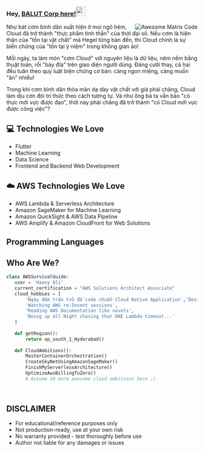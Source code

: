 ### Hey, [BALUT Corp here!](https://www.balut.cloud)<img src="https://media.giphy.com/media/hvRJCLFzcasrR4ia7z/giphy.gif" width="25px">


<img src = 'https://github.com/MarikIshtar007/MarikIshtar007/blob/master/images/matrix.gif' alt = 'Awesome Matrix Code' align='right'/>

Như bát cơm bình dân xuất hiện ở mọi ngõ hẻm, Cloud đã trở thành "thực phẩm tinh thần" của thời đại số. Nếu cơm là hiện thân của "tồn tại vật chất" mà Hegel từng bàn đến, thì Cloud chính là sự biến chứng của "tồn tại ý niệm" trong không gian ảo! 

Mỗi ngày, ta làm món "cơm Cloud" với nguyên liệu là dữ liệu, nêm nếm bằng thuật toán, rồi "bày đĩa" trên giao diện người dùng. Đáng cười thay, cả hai đều tuân theo quy luật biện chứng cơ bản: càng ngon miệng, càng muốn "ăn" nhiều! 

Trong khi cơm bình dân thỏa mãn dạ dày vật chất với giá phải chăng, Cloud làm dịu cơn đói tri thức theo cách tương tự. Và như ông bà ta vẫn bảo "có thực mới vực được đạo", thời nay phải chăng đã trở thành "có Cloud mới vực được công việc"? 

## :computer: Technologies We Love
* Flutter
* Machine Learning
* Data Science
* Frontend and Backend Web Development

## :cloud: AWS Technologies We Love
* AWS Lambda & Serverless Architecture
* Amazon SageMaker for Machine Learning
* Amazon QuickSight & AWS Data Pipeline
* AWS Amplify & Amazon CloudFront for Web Solutions

## Programming Languages
<!-- Trong phần header -->
<link rel="stylesheet" href="https://cdn.jsdelivr.net/gh/devicons/devicon@latest/devicon.min.css">
<!-- Trong phần body -->
<i class="devicon-devicon-plain"></i>



 ## Who Are We?
 ```python
class AWSSurvivalGuide:
    user = 'Haany Ali'
    current_certification = "AWS Solutions Architect Associate"
    cloud_hobbies = [
        'Ngày đêm trăn trở để code chuẩn Cloud Native Application','Designing complex CloudFormation templates',
        'Watching AWS re:Invent sessions',
        'Reading AWS Documentation like novels',
        'Being up all Night chasing that ONE Lambda timeout...'
    ]
    
    def getRegion():
        return ap_south_1_Hyderabad()
    
    def CloudAmbitions():
        MasterContainerOrchestration()
        CreateSkyNetUsingAmazonSageMaker()
        FinishMyServerlessArchitecture()
        OptimizeAwsBillingToZero()
        # Assume 10 more awesome cloud ambitions here ;)

	
 ```

## DISCLAIMER
- For educational/reference purposes only
- Not production-ready, use at your own risk
- No warranty provided - test thoroughly before use
- Author not liable for any damages or issues

 

